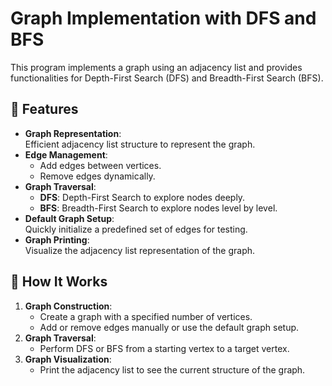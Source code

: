 # Graph Implementation with DFS and BFS

This program implements a graph using an adjacency list and provides functionalities for Depth-First Search (DFS) and Breadth-First Search (BFS).

## 📌 Features

- **Graph Representation**:  
  Efficient adjacency list structure to represent the graph.
- **Edge Management**:  
  - Add edges between vertices.
  - Remove edges dynamically.
- **Graph Traversal**:  
  - **DFS**: Depth-First Search to explore nodes deeply.
  - **BFS**: Breadth-First Search to explore nodes level by level.
- **Default Graph Setup**:  
  Quickly initialize a predefined set of edges for testing.
- **Graph Printing**:  
  Visualize the adjacency list representation of the graph.

## 🚀 How It Works

1. **Graph Construction**:
   - Create a graph with a specified number of vertices.
   - Add or remove edges manually or use the default graph setup.
2. **Graph Traversal**:
   - Perform DFS or BFS from a starting vertex to a target vertex.
3. **Graph Visualization**:
   - Print the adjacency list to see the current structure of the graph.
